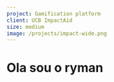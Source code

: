 ```yaml
---
project: Gamification platform
client: UCB ImpactAid
size: medium
image: /projects/impact-wide.png
---
```


# Ola sou o ryman
